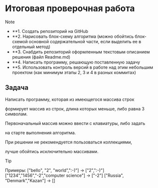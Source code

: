 # Итоговая проверочная работа

>[!NOTE]
>* **1. Создать репозиторий на GitHub
>* **2. Нарисовать блок-схему алгоритма (можно обойтись блок-схемой основной содержательной части, если выделить ее в отдельный метод)
>* **3. Снабдить репозиторий оформленным текстовым описанием решения (файл Readme.md)
>* **4. Написать программу, решающую поставленную задачу
>* **5. Использовать контроль версий в работе над этим небольшим проектом (как минимум этапы 2, 3 и 4 в разных коммитах)

## Задача

Написать программу, которая из имеющегося массива строк

формирует массив из строк, длина которых меньше, либо равна 3 символам.

Первоначальный массив можно ввести с клавиатуры, либо задать

на старте выполнения алгоритма.

При решении не рекомендуется пользоваться коллекциями, 

лучше обойтись исключительно массивами.

>[!TIP]
>Примеры:
>["bello", "2", "world",":-)"] -> ["2",":-)"]
>["1234","1456","-2","computer science"] -> ["-2"]
>["Russia", "Denmark","Kazan"] -> []

